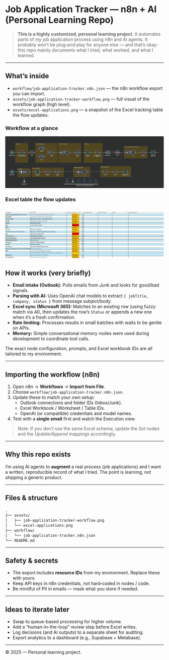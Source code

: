 # Job Application Tracker — n8n + AI (Personal Learning Repo)

> **This is a highly customized, personal learning project.** It automates parts of *my* job application process using n8n and AI agents. It probably won’t be plug‑and‑play for anyone else — and that’s okay: this repo mainly documents what I tried, what worked, and what I learned.

---

## What’s inside

- `workflow/job-application-tracker.n8n.json` — the n8n workflow export you can import.
- `assets/job-application-tracker-workflow.png` — full visual of the workflow graph (high level).
- `assets/excel-applications.png` — a snapshot of the Excel tracking table the flow updates.

### Workflow at a glance
![Example Image](Job_application_tracker_workflow.png)
### Excel table the flow updates
![Example Image](Excel_applications.png)
---

## How it works (very briefly)

- **Email intake (Outlook):** Pulls emails from *Junk* and looks for good/bad signals.
- **Parsing with AI:** Uses OpenAI chat models to extract `{ jobTitle, company, status }` from message subject/body.
- **Excel sync (Microsoft 365):** Matches to an existing row (using fuzzy match via AI), then updates the row’s `Status` or appends a new one when it’s a fresh confirmation.
- **Rate limiting:** Processes results in small batches with waits to be gentle on APIs.
- **Memory:** Simple conversational memory nodes were used during development to coordinate tool calls.

The exact node configuration, prompts, and Excel workbook IDs are all tailored to my environment.

---

## Importing the workflow (n8n)

1. Open n8n → **Workflows** → **Import from File**.
2. Choose `workflow/job-application-tracker.n8n.json`.
3. Update these to match your own setup:
   - Outlook connections and folder IDs (Inbox/Junk).
   - Excel Workbook / Worksheet / Table IDs.
   - OpenAI (or compatible) credentials and model names.
4. Test with a **single email** first and watch the Execution view.

> Note: If you don’t use the same Excel schema, update the *Set* nodes and the *Update/Append* mappings accordingly.

---

## Why this repo exists

I’m using AI agents to **augment** a real process (job applications) and I want a written, reproducible record of what I tried. The point is learning, not shipping a generic product.

---

## Files & structure

```
.
├── assets/
│   ├── job-application-tracker-workflow.png
│   └── excel-applications.png
├── workflow/
│   └── job-application-tracker.n8n.json
└── README.md
```

---

## Safety & secrets

- The export includes **resource IDs** from my environment. Replace these with yours.
- Keep API keys in n8n credentials, not hard‑coded in nodes / code.
- Be mindful of PII in emails — mask what you store if needed.

---

## Ideas to iterate later

- Swap to queue-based processing for higher volume.
- Add a “human-in-the-loop” review step before Excel writes.
- Log decisions (and AI outputs) to a separate sheet for auditing.
- Export analytics to a dashboard (e.g., Supabase + Metabase).

---

© 2025 — Personal learning project.
